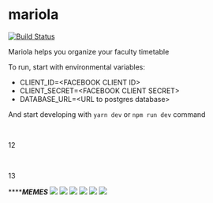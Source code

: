 # mariola
[![Build Status](https://travis-ci.com/vonsowic/mariola.svg?token=z5xW5WFyuttX4MbcwYmp&branch=master)](https://travis-ci.com/vonsowic/mariola?token=z5xW5WFyuttX4MbcwYmp&branch=master)

Mariola helps you organize your faculty timetable

To run, start with environmental variables:
* CLIENT_ID=\<FACEBOOK CLIENT ID>
* CLIENT_SECRET=\<FACEBOOK CLIENT SECRET>
* DATABASE_URL=\<URL to postgres database>

And start developing with 
`yarn dev` or `npm run dev` command

​

12

​

13

*****************************MEMES*************************
![](http://m.memegen.com/plc33p.jpg)
![](https://pics.me.me/welcome-to-javascript-where-the-objects-are-made-up-and-13411868.png)
![](http://s2.quickmeme.com/img/fd/fdc97e92b7dbb034f35100a1ca12b4f3958fa310fe86e5b546cdf5dac830099e.jpg)
![](https://i.imgur.com/Q3cUg29.gif)
![](https://bethesignal.org/wp-content/uploads/2011/01/why-so-asynchronous-640x480.jpg)
![](https://img.devrant.com/devrant/rant/r_13596_b6ks6.jpg)